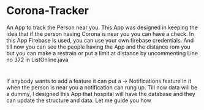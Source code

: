 # Corona-Tracker

An App to track the Person near you. This App was designed in keeping the idea that if the person having Corona is near you you can have a check. 
In this App Firebase is used, you can use your own firebase credentials. And till now you can see the people having the App and the distance rom you but you can make a restrain or put a limit at distance by uncommenting Line no 372 in ListOnline.java
# 
If anybody wants to add a feature it can put a -> Notifications feature in it when the person is near you a notification can rung up. 
Till now data will be a dummy, I designed this App that hospital will have the database and they can update the structure and data. 
Let me guide you how
